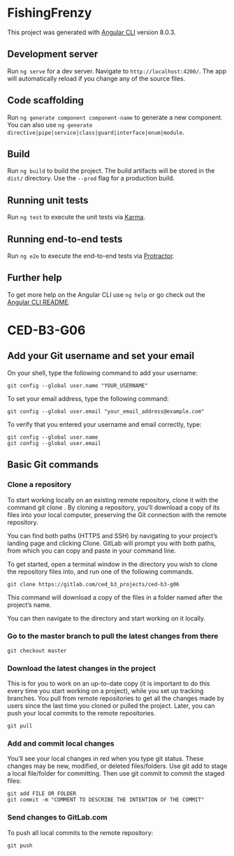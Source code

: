 # FishingFrenzy

This project was generated with [Angular CLI](https://github.com/angular/angular-cli) version 8.0.3.

## Development server

Run `ng serve` for a dev server. Navigate to `http://localhost:4200/`. The app will automatically reload if you change any of the source files.

## Code scaffolding

Run `ng generate component component-name` to generate a new component. You can also use `ng generate directive|pipe|service|class|guard|interface|enum|module`.

## Build

Run `ng build` to build the project. The build artifacts will be stored in the `dist/` directory. Use the `--prod` flag for a production build.

## Running unit tests

Run `ng test` to execute the unit tests via [Karma](https://karma-runner.github.io).

## Running end-to-end tests

Run `ng e2e` to execute the end-to-end tests via [Protractor](http://www.protractortest.org/).

## Further help

To get more help on the Angular CLI use `ng help` or go check out the [Angular CLI README](https://github.com/angular/angular-cli/blob/master/README.md).

# CED-B3-G06

## Add your Git username and set your email

On your shell, type the following command to add your username:

```
git config --global user.name "YOUR_USERNAME"
```

To set your email address, type the following command:

```
git config --global user.email "your_email_address@example.com"
```

To verify that you entered your username and email correctly, type:

```
git config --global user.name
git config --global user.email
```

## Basic Git commands

### Clone a repository

To start working locally on an existing remote repository, clone it with the command git clone <repository path>. By cloning a repository, you’ll download a copy of its files into your local computer, preserving the Git connection with the remote repository.

You can find both paths (HTTPS and SSH) by navigating to your project’s landing page and clicking Clone. GitLab will prompt you with both paths, from which you can copy and paste in your command line.

To get started, open a terminal window in the directory you wish to clone the repository files into, and run one of the following commands.

```
git clone https://gitlab.com/ced_b3_projects/ced-b3-g06

```

This command will download a copy of the files in a folder named after the project’s name.

You can then navigate to the directory and start working on it locally.

### Go to the master branch to pull the latest changes from there

```
git checkout master
```

### Download the latest changes in the project

This is for you to work on an up-to-date copy (it is important to do this every time you start working on a project), while you set up tracking branches. You pull from remote repositories to get all the changes made by users since the last time you cloned or pulled the project. Later, you can push your local commits to the remote repositories.

```
git pull
```

### Add and commit local changes

You’ll see your local changes in red when you type git status. These changes may be new, modified, or deleted files/folders. Use git add to stage a local file/folder for committing. Then use git commit to commit the staged files:

```
git add FILE OR FOLDER
git commit -m "COMMENT TO DESCRIBE THE INTENTION OF THE COMMIT"
```

### Send changes to GitLab.com

To push all local commits to the remote repository:

```
git push
```
